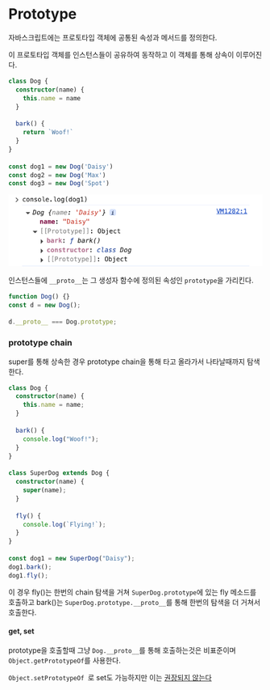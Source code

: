 # Prototype

자바스크립트에는 프로토타입 객체에 공통된 속성과 메서드를 정의한다.

이 프로토타입 객체를 인스턴스들이 공유하여 동작하고 이 객체를 통해 상속이 이루어진다.

```ts
class Dog {
  constructor(name) {
    this.name = name
  }

  bark() {
    return `Woof!`
  }
}

const dog1 = new Dog('Daisy')
const dog2 = new Dog('Max')
const dog3 = new Dog('Spot')
```

![image-20250728170256929](./04_prototype.assets/image-20250728170256929.png)

인스턴스들에 `__proto__`는 그 생성자 함수에 정의된 속성인 `prototype`을 가리킨다.

```ts
function Dog() {}
const d = new Dog();

d.__proto__ === Dog.prototype;
```



### prototype chain

super를 통해 상속한 경우 prototype chain을 통해 타고 올라가서 나타날때까지 탐색한다.

```ts
class Dog {
  constructor(name) {
    this.name = name;
  }

  bark() {
    console.log("Woof!");
  }
}

class SuperDog extends Dog {
  constructor(name) {
    super(name);
  }

  fly() {
    console.log(`Flying!`);
  }
}

const dog1 = new SuperDog("Daisy");
dog1.bark();
dog1.fly();
```



이 경우 fly()는 한번의 chain 탐색을 거쳐 `SuperDog.prototype`에 있는 fly 메소드를 호출하고 bark()는 `SuperDog.prototype.__proto__`를 통해 한번의 탐색을 더 거쳐서 호출한다.





#### get, set

prototype을 호출할때 그냥 `Dog.__proto__`를 통해 호출하는것은 비표준이며 `Object.getPrototypeOf`를 사용한다.

`Object.setPrototypeOf `로 set도 가능하지만 이는 [권장되지 않는다](https://developer.mozilla.org/en-US/docs/Web/JavaScript/Reference/Global_Objects/Object/setPrototypeOf)